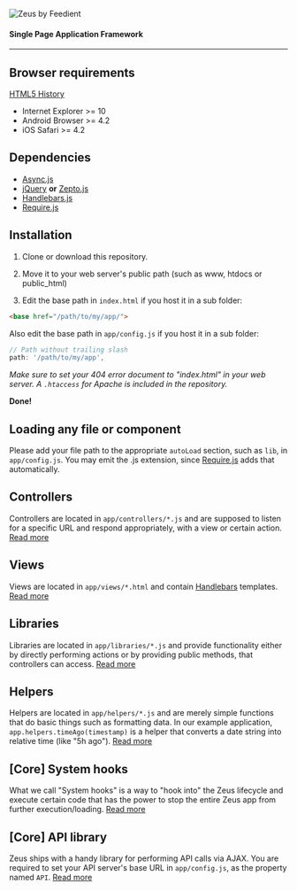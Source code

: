 ![Zeus by Feedient](http://i.imgur.com/acr0YmB.png)
#### Single Page Application Framework
***

## Browser requirements
[HTML5 History](http://caniuse.com/history)
- Internet Explorer >= 10
- Android Browser >= 4.2
- iOS Safari >= 4.2

## Dependencies
- [Async.js](https://github.com/caolan/async/)
- [jQuery](http://jquery.com) **or** [Zepto.js](http://zeptojs.com/)
- [Handlebars.js](https://github.com/wycats/handlebars.js/)
- [Require.js](http://requirejs.org/)

## Installation
1. Clone or download this repository.
2. Move it to your web server's public path (such as www, htdocs or public_html)

3. Edit the base path in `index.html` if you host it in a sub folder:
```html
<base href="/path/to/my/app/">
```
Also edit the base path in `app/config.js` if you host it in a sub folder:
```javascript
// Path without trailing slash
path: '/path/to/my/app',
```

*Make sure to set your 404 error document to "index.html" in your web server. A `.htaccess` for Apache is included in the repository.*

**Done!**

## Loading any file or component
Please add your file path to the appropriate `autoLoad` section, such as `lib`, in `app/config.js`. You may emit the .js extension, since [Require.js](http://requirejs.org) adds that automatically.

## Controllers
Controllers are located in `app/controllers/*.js` and are supposed to listen for a specific URL and respond appropriately, with a view or certain action. [Read more](https://github.com/Feedient/Zeus/wiki/Controllers)

## Views
Views are located in `app/views/*.html` and contain [Handlebars](http://handlebarsjs.com) templates. [Read more](https://github.com/Feedient/Zeus/wiki/Views)

## Libraries
Libraries are located in `app/libraries/*.js` and provide functionality either by directly performing actions or by providing public methods, that controllers can access. [Read more](https://github.com/Feedient/Zeus/wiki/Libraries)

## Helpers
Helpers are located in `app/helpers/*.js` and are merely simple functions that do basic things such as formatting data. In our example application, `app.helpers.timeAgo(timestamp)` is a helper that converts a date string into relative time (like "5h ago"). [Read more](https://github.com/Feedient/Zeus/wiki/Helpers)

## [Core] System hooks
What we call "System hooks" is a way to "hook into" the Zeus lifecycle and execute certain code that has the power to stop the entire Zeus app from further execution/loading. [Read more](https://github.com/Feedient/Zeus/wiki/%5BCore%5D-System-hooks)

## [Core] API library
Zeus ships with a handy library for performing API calls via AJAX. You are required to set your API server's base URL in `app/config.js`, as the property named `API`. [Read more](https://github.com/Feedient/Zeus/wiki/Core-Library:-API)

